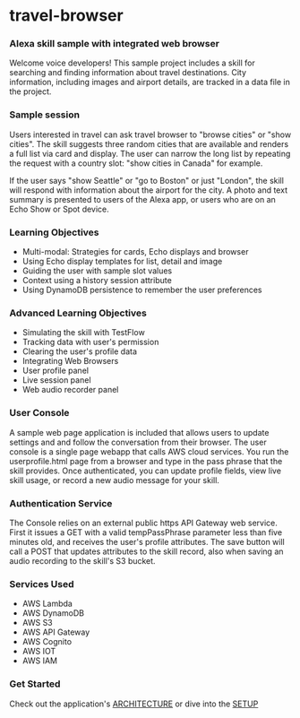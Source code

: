 # travel-browser
### Alexa skill sample with integrated web browser

Welcome voice developers!
This sample project includes a skill for searching and finding information about travel destinations.
City information, including images and airport details, are tracked in a data file in the project.

### Sample session
Users interested in travel can ask travel browser to "browse cities" or "show cities".
The skill suggests three random cities that are available and renders a full list via card and display.
The user can narrow the long list by repeating the request with a country slot:
"show cities in Canada" for example.

If the user says "show Seattle" or "go to Boston" or just "London", the skill will respond
 with information about the airport for the city.
 A photo and text summary is presented to users of the Alexa app,
 or users who are on an Echo Show or Spot device.


### Learning Objectives
* Multi-modal: Strategies for cards, Echo displays and browser
* Using Echo display templates for list, detail and image
* Guiding the user with sample slot values
* Context using a history session attribute
* Using DynamoDB persistence to remember the user preferences


### Advanced Learning Objectives
* Simulating the skill with TestFlow
* Tracking data with user's permission
* Clearing the user's profile data
* Integrating Web Browsers
 * User profile panel
 * Live session panel
 * Web audio recorder panel


### User Console
A sample web page application is included that allows users to update settings and
and follow the conversation from their browser.
The user console is a single page webapp that calls AWS cloud services.
You run the userprofile.html page from a browser and type in the pass phrase that the skill provides.
Once authenticated, you can update profile fields, view live skill usage, or record a new audio message for your skill.

### Authentication Service
The Console relies on an external public https API Gateway web service.
First it issues a GET with a valid tempPassPhrase parameter less than five minutes old, and receives the user's profile attributes.
The save button will call a POST that updates attributes to the skill record,
also when saving an audio recording to the skill's S3 bucket.

### Services Used
 * AWS Lambda
 * AWS DynamoDB
 * AWS S3
 * AWS API Gateway
 * AWS Cognito
 * AWS IOT
 * AWS IAM

### Get Started

Check out the application's [ARCHITECTURE](./tutorials/ARCHITECTURE.md) or dive into the [SETUP](./tutorials/SETUP.md)

